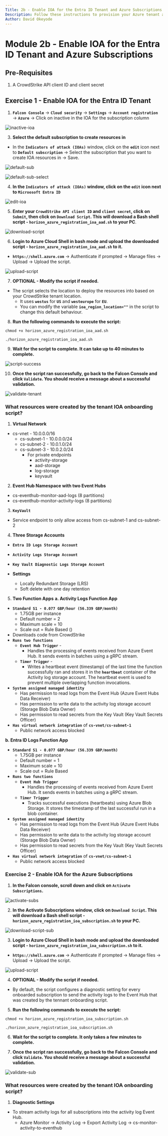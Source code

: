 ```yaml
---
Title: 2b - Enable IOA for the Entra ID Tenant and Azure Subscriptions
Description: Follow these instructions to provision your Azure tenant and subscriptions for Indicator of Attack (IOA) detection
Author: David Okeyode
---
```


# Module 2b - Enable IOA for the Entra ID Tenant and Azure Subscriptions

## Pre-Requisites
1. A CrowdStrike API client ID and client secret

## Exercise 1 - Enable IOA for the Entra ID Tenant

1. **`Falcon Console`** → **`Cloud security`** → **`Settings`** → **`Account registration`** → **`Azure`** → Click on inactive in the IOA for the subscription column

![inactive-ioa](../images/2b-inactive-ioa.png)

3. **Select the default subscription to create resources in**
* In the **`Indicators of attack (IOAs)`** window, click on the **`edit`** icon next to **`Default subscription`** → Select the subscription that you want to create IOA resources in → Save.

![default-sub](../images/2b-default-sub.png)

![default-sub-select](../images/2b-default-sub-select.png)

4. **In the **`Indicators of attack (IOAs)`** window, click on the **`edit`** icon next to **`Microosoft Entra ID`**** 

![edit-ioa](../images/2b-edit-ioa.png)

5. **Enter your **`CrowdStrike API client ID`** and **`client secret`**, click on **`Submit`**, then click on **`Download Script`**. This will download a Bash shell script - **`horizon_azure_registration_ioa_aad.sh`** to your PC**.

![download-script](../images/2b-download-script.png)

6. **Login to Azure Cloud Shell in bash mode and upload the downloaded script - **`horizon_azure_registration_ioa_aad.sh`** to it.**
* **`https://shell.azure.com`** → Authenticate if prompted → Manage files → Upload → Upload the script. 

![upload-script](../images/2b-cloudshell-upload-script.png)

7. **OPTIONAL - Modify the script if needed.**
* The script selects the location to deploy the resources into based on your CrowdStrike tenant location.
  * It uses **`westus`** for **`US`** and **`westeurope`** for **`EU`**.
  * You can modify the variable **`ioa_region_location=""`** in the script to change this default behaviour.

8. **Run the following commands to execute the script:**
```
chmod +x horizon_azure_registration_ioa_aad.sh 

./horizon_azure_registration_ioa_aad.sh
```

9. **Wait for the script to complete. It can take up to 40 minutes to complete.**

![script-success](../images/2b-script-success.png)

10. **Once the script ran successfully, go back to the Falcon Console and click **`Validate`**. You should receive a message about a successful validation.**

![validate-tenant](../images/2b-validate-tenant-ioa.png)


### What resources were created by the tenant IOA onboarding script?
1. **Virtual Network**
* cs-vnet - 10.0.0.0/16
  * cs-subnet-1 - 10.0.0.0/24
  * cs-subnet-2 - 10.0.1.0/24
  * cs-subnet-3 - 10.0.2.0/24
    * For private endpoints
      * activity-storage
      * aad-storage
      * log-storage
      * keyvault

2. **Event Hub Namespace with two Event Hubs**
* cs-eventhub-monitor-aad-logs (8 partitions)
* cs-eventhub-monitor-activity-logs (8 partitions)

3. **`KeyVault`**
* Service endpoint to only allow access from cs-subnet-1 and cs-subnet-2

4. **Three Storage Accounts**
* **`Entra ID Logs Storage Account`**
* **`Activity Logs Storage Account`**
* **`Key Vault Diagnostic Logs Storage Account`**

* **Settings**
    * Locally Redundant Storage (LRS)
    * Soft delete with one day retention

5. **Two Function Apps**
**a. Activity Logs Function App**
* **`Standard S1 - 0.077 GBP/hour (56.339 GBP/month)`**
    * 1.75GB per instance
    * Default number = 2
    * Maximum scale = 10
    * Scale out = Rule Based ()
* Downloads code from CrowdStrike
* **`Runs two functions`**
    * **`Event Hub Trigger`** - 
        * Handles the processing of events received from Azure Event Hub. It sends events in batches using a gRPC stream.
    * **`Timer Trigger`** - 
        * Writes a heartbeat event (timestamp) of the last time the function successfully ran and stores it in the **`heartbeat`** container of the Activity log storage account. The heartbeat event is used to prevent multiple overlapping function invocations.
* **`System assigned managed identity`**
    * Has permission to read logs from the Event Hub (Azure Event Hubs Data Receiver)
    * Has permission to write data to the activity log storage account (Storage Blob Data Owner)
    * Has permission to read secrets from the Key Vault (Key Vault Secrets Officer)
* **`Has virtual network integration`** of **`cs-vnet/cs-subnet-1`**
    * Public network access blocked

**b. Entra ID Logs Function App**
* **`Standard S1 - 0.077 GBP/hour (56.339 GBP/month)`**
    * 1.75GB per instance
    * Default number = 1
    * Maximum scale = 10
    * Scale out = Rule Based
* **`Runs two functions`**
    * **`Event Hub Trigger`**
        * Handles the processing of events received from Azure Event Hub. It sends events in batches using a gRPC stream.
    * **`Timer Trigger`**
        * Tracks successful executions (heartbeats) using Azure Blob Storage. It stores the timestamp of the last successful run in a blob container.
* **`System assigned managed identity`**
    * Has permission to read logs from the Event Hub (Azure Event Hubs Data Receiver)
    * Has permission to write data to the activity log storage account (Storage Blob Data Owner)
    * Has permission to read secrets from the Key Vault (Key Vault Secrets Officer)
* **`Has virtual network integration`** of **`cs-vnet/cs-subnet-1`**
    * Public network access blocked


### Exercise 2 - Enable IOA for the Azure Subscriptions

1. **In the Falcon console, scroll down and click on **`Activate Subscriptions`**.**

![activate-subs](../images/2b-activate-subs.png)

2. **In the Activate Subscriptions window, click on **`Download Script`**. This will download a Bash shell script - **`horizon_azure_registration_ioa_subscription.sh`** to your PC.**

![download-script-sub](../images/2b-download-script-sub.png)

3. **Login to Azure Cloud Shell in bash mode and upload the downloaded script - **`horizon_azure_registration_ioa_subscription.sh`** to it.**
* **`https://shell.azure.com`** → Authenticate if prompted → Manage files → Upload → Upload the script. 

![upload-script](../images/2b-cloudshell-upload-script.png)

4. **OPTIONAL - Modify the script if needed.**
* By default, the script configures a diagnostic setting for every onboarded subscription to send the activity logs to the Event Hub that was created by the tennant onboarding script.

5. **Run the following commands to execute the script:**
```
chmod +x horizon_azure_registration_ioa_subscription.sh 

./horizon_azure_registration_ioa_subscription.sh
```

6. **Wait for the script to complete. It only takes a few minutes to complete.**

7. **Once the script ran successfully, go back to the Falcon Console and click **`Validate`**. You should receive a message about a successful validation.**

![validate-sub](../images/2b-validate-sub-ioa.png)

### What resources were created by the tenant IOA onboarding script?
1. **Diagnostic Settings**
* To stream activity logs for all subscriptions into the activity log Event Hub.
    * Azure Monitor → Activity Log → Export Activity Log → cs-monitor-activity-to-eventhub


